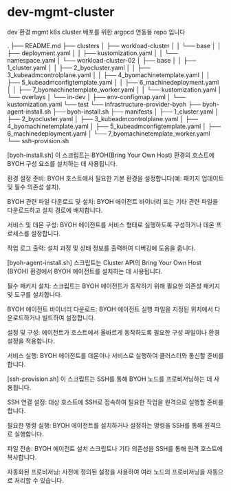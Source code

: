 # dev-mgmt-cluster
dev 환경 mgmt k8s cluster 배포를 위한 argocd 연동용 repo 입니다

.
├── README.md
├── clusters
│   ├── workload-cluster
│   │   └── base
│   │       ├── deployment.yaml
│   │       ├── kustomization.yaml
│   │       └── namespace.yaml
│   └── workload-cluster-02
│       ├── base
│       │   ├── 1_cluster.yaml
│       │   ├── 2_byocluster.yaml
│       │   ├── 3_kubeadmcontrolplane.yaml
│       │   ├── 4_byomachinetemplate.yaml
│       │   ├── 5_kubeadmconfigtemplate.yaml
│       │   ├── 6_machinedeployment.yaml
│       │   ├── 7_byomachinetemplate_worker.yaml
│       │   └── kustomization.yaml
│       └── overlays
│           └── in-dev
│               ├── env-configmap.yaml
│               └── kustomization.yaml
└── test
    └── infrastructure-provider-byoh
        ├── byoh-agent-install.sh
        ├── byoh-install.sh
        ├── manifests
        │   ├── 1_cluster.yaml
        │   ├── 2_byocluster.yaml
        │   ├── 3_kubeadmcontrolplane.yaml
        │   ├── 4_byomachinetemplate.yaml
        │   ├── 5_kubeadmconfigtemplate.yaml
        │   ├── 6_machinedeployment.yaml
        │   └── 7_byomachinetemplate_worker.yaml
        └── ssh-provision.sh
        

[byoh-install.sh]
이 스크립트는 BYOH(Bring Your Own Host) 환경의 호스트에 BYOH 구성 요소를 설치하는 데 사용됩니다. 

환경 설정 준비:
BYOH 호스트에서 필요한 기본 환경을 설정합니다(예: 패키지 업데이트 및 필수 의존성 설치).

BYOH 관련 파일 다운로드 및 설치:
BYOH 에이전트 바이너리 또는 기타 관련 파일을 다운로드하고 설치 경로에 배치합니다.

서비스 및 데몬 구성:
BYOH 에이전트를 서비스 형태로 실행하도록 구성하거나 데몬 프로세스를 설정합니다.

작업 로그 출력:
설치 과정 및 상태 정보를 출력하여 디버깅에 도움을 줍니다.

[byoh-agent-install.sh]
스크립트는 Cluster API의 Bring Your Own Host (BYOH) 환경에서 BYOH 에이전트를 설치하는 데 사용됩니다. 

필수 패키지 설치:
스크립트는 BYOH 에이전트가 동작하기 위해 필요한 의존성 패키지 및 도구를 설치합니다.

BYOH 에이전트 바이너리 다운로드:
BYOH 에이전트 실행 파일을 지정된 위치에서 다운로드하거나 빌드하여 설정합니다.

설정 및 구성:
에이전트가 호스트에서 올바르게 동작하도록 필요한 구성 파일이나 환경 설정을 적용합니다.

서비스 실행:
BYOH 에이전트를 데몬이나 서비스로 실행하여 클러스터와 통신할 준비를 합니다.

[ssh-provision.sh]
이 스크립트는 SSH를 통해 BYOH 노드를 프로비저닝하는 데 사용됩니다. 

SSH 연결 설정:
대상 호스트에 SSH로 접속하여 필요한 작업을 원격으로 실행할 준비를 합니다.

필요한 명령 실행:
BYOH 에이전트를 설치하거나 설정하는 명령을 SSH를 통해 원격으로 실행합니다.

파일 전송:
BYOH 에이전트 설치 스크립트나 기타 의존성을 SSH를 통해 원격 호스트에 복사합니다.

자동화된 프로비저닝:
사전에 정의된 설정을 사용하여 여러 노드의 프로비저닝을 자동으로 처리할 수 있습니다.
